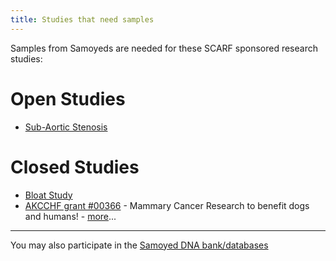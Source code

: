 ```yaml
---
title: Studies that need samples
---
```

Samples from Samoyeds are needed for these SCARF sponsored research studies:

# Open Studies

* [Sub-Aortic Stenosis](https://www.samoyedclubofamerica.org/the-samoyed/health-and-care/studies/)

# Closed Studies

* [Bloat Study](/research/current-studies/bloat-study)
* [AKCCHF grant #00366](/research/current-studies/akcchf-grant-0366) -
  Mammary Cancer Research to benefit dogs and
  humans! - [more](/research/current-studies/akcchf-grant-0366)...

- - -

You may also participate in the
[Samoyed DNA bank/databases](/databases)
